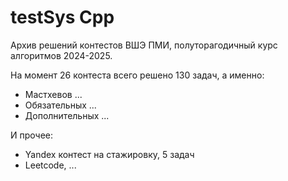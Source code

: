 # testSys Cpp

Архив решений контестов ВШЭ ПМИ, полуторагодичный курс алгоритмов 2024-2025.

На момент 26 контеста всего решено 130 задач, а именно:
* Мастхевов ...
* Обязательных ...
* Дополнительных ...


И прочее:
* Yandex контест на стажировку, 5 задач
* Leetcode, ...